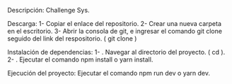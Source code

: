 Descripción: Challenge Sys.

Descarga: 
   1- Copiar el enlace del repositorio.
   2- Crear una nueva carpeta en el escritorio. 
   3- Abrir la consola de git, e ingresar el comando git clone seguido del link del respositorio. ( git clone <link-del-repositorio> )

Instalación de dependencias:
  1- . Navegar al directorio del proyecto. ( cd <nombre-del-repositorio> ).
  2- . Ejecutar el comando npm install o yarn install.

Ejecución del proyecto: 
  Ejecutar el comando npm run dev o yarn dev.
